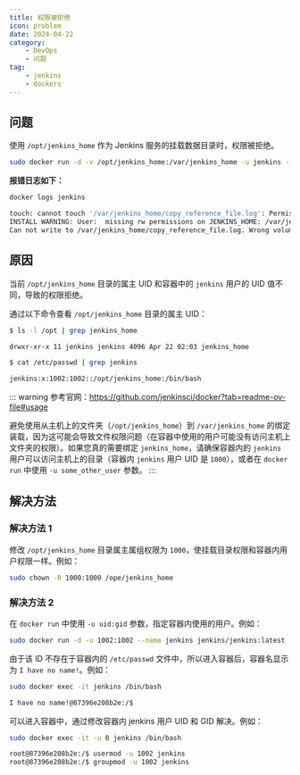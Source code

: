 ```yaml
---
title: 权限被拒绝
icon: problem
date: 2024-04-22
category: 
    - DevOps
    - 问题
tag:
    - jenkins
    - dockers
---
```


## 问题

使用 `/opt/jenkins_home` 作为 Jenkins 服务的挂载数据目录时，权限被拒绝。

```bash
sudo docker run -d -v /opt/jenkins_home:/var/jenkins_home -u jenkins --name jenkins jenkins/jenkins:latest
```

**报错日志如下：**

```bash
docker logs jenkins

touch: cannot touch '/var/jenkins_home/copy_reference_file.log': Permission denied
INSTALL WARNING: User:  missing rw permissions on JENKINS_HOME: /var/jenkins_home
Can not write to /var/jenkins_home/copy_reference_file.log. Wrong volume permissions?
```

## 原因

当前 `/opt/jenkins_home` 目录的属主 UID 和容器中的 `jenkins` 用户的 UID 值不同，导致的权限拒绝。

通过以下命令查看 `/opt/jenkins_home` 目录的属主 UID：

```bash
$ ls -l /opt | grep jenkins_home

drwxr-xr-x 11 jenkins jenkins 4096 Apr 22 02:03 jenkins_home

$ cat /etc/passwd | grep jenkins

jenkins:x:1002:1002::/opt/jenkins_home:/bin/bash
```

::: warning
参考官网：<https://github.com/jenkinsci/docker?tab=readme-ov-file#usage>

避免使用从主机上的文件夹（`/opt/jenkins_home`）到 `/var/jenkins_home` 的绑定装载，因为这可能会导致文件权限问题（在容器中使用的用户可能没有访问主机上文件夹的权限）。如果您真的需要绑定 `jenkins_home`，请确保容器内的 `jenkins` 用户可以访问主机上的目录（容器内 `jenkins` 用户 UID 是 `1000`），或者在 `docker run` 中使用 `-u some_other_user` 参数。
:::

## 解决方法

### 解决方法 1

修改 `/opt/jenkins_home` 目录属主属组权限为 `1000`，使挂载目录权限和容器内用户权限一样。例如：

```bash
sudo chown -R 1000:1000 /ope/jenkins_home
```

### 解决方法 2

在 `docker run` 中使用 `-u uid:gid` 参数，指定容器内使用的用户。例如：

```bash
sudo docker run -d -u 1002:1002 --name jenkins jenkins/jenkins:latest
```

由于该 ID 不存在于容器内的 `/etc/passwd` 文件中，所以进入容器后，容器名显示为 `I have no name!`。例如：

```bash
sudo docker exec -it jenkins /bin/bash

I have no name!@87396e208b2e:/$
```

可以进入容器中，通过修改容器内 jenkins 用户 UID 和 GID 解决。例如：

```bash
sudo docker exec -it -u 0 jenkins /bin/bash

root@87396e208b2e:/$ usermod -u 1002 jenkins
root@87396e208b2e:/$ groupmod -u 1002 jenkins
```
